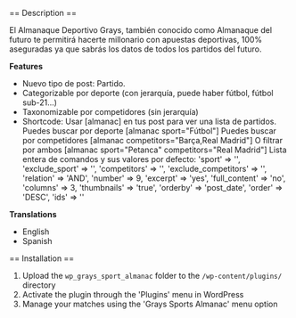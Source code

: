 == Description ==

El Almanaque Deportivo Grays, también conocido como Almanaque del futuro te permitirá hacerte millonario con apuestas deportivas,
100% aseguradas ya que sabrás los datos de todos los partidos del futuro.


**Features**

* Nuevo tipo de post: Partido.
* Categorizable por deporte (con jerarquía, puede haber fútbol, fútbol sub-21...)
* Taxonomizable por competidores (sin jerarquía)
* Shortcode: Usar [almanac] en tus post para ver una lista de partidos.
    Puedes buscar por deporte [almanac sport="Fútbol"]
    Puedes buscar por competidores [almanac competitors="Barça,Real Madrid"]
    O filtrar por ambos [almanac sport="Petanca" competitors="Real Madrid"]
    Lista entera de comandos y sus valores por defecto:
                'sport'                 => '',
     			'exclude_sport'         => '',
     			'competitors'           => '',
     			'exclude_competitors'   => '',
     			'relation'              => 'AND',
     			'number'                => 9,
     			'excerpt'               => 'yes',
     			'full_content'          => 'no',
     			'columns'               => 3,
     			'thumbnails'            => 'true',
     			'orderby'               => 'post_date',
     			'order'                 => 'DESC',
     			'ids'                   => ''


**Translations**
* English
* Spanish



== Installation ==

1. Upload the `wp_grays_sport_almanac` folder to the `/wp-content/plugins/` directory
1. Activate the plugin through the 'Plugins' menu in WordPress
1. Manage your matches using the 'Grays Sports Almanac' menu option



